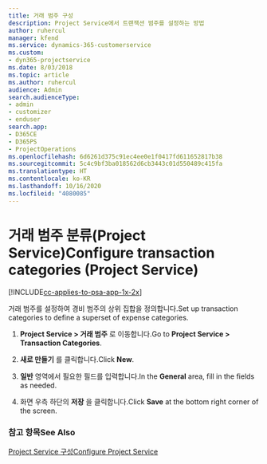 ```yaml
---
title: 거래 범주 구성
description: Project Service에서 트랜잭션 범주를 설정하는 방법
author: ruhercul
manager: kfend
ms.service: dynamics-365-customerservice
ms.custom:
- dyn365-projectservice
ms.date: 8/03/2018
ms.topic: article
ms.author: ruhercul
audience: Admin
search.audienceType:
- admin
- customizer
- enduser
search.app:
- D365CE
- D365PS
- ProjectOperations
ms.openlocfilehash: 6d6261d375c91ec4ee0e1f0417fd611652817b38
ms.sourcegitcommit: 5c4c9bf3ba018562d6cb3443c01d550489c415fa
ms.translationtype: HT
ms.contentlocale: ko-KR
ms.lasthandoff: 10/16/2020
ms.locfileid: "4080085"
---
```

# <a name="configure-transaction-categories-project-service"></a><span data-ttu-id="81f3c-103">거래 범주 분류(Project Service)</span><span class="sxs-lookup"><span data-stu-id="81f3c-103">Configure transaction categories (Project Service)</span></span>

[!INCLUDE[cc-applies-to-psa-app-1x-2x](../includes/cc-applies-to-psa-app-1x-2x.md)]

<span data-ttu-id="81f3c-104">거래 범주를 설정하여 경비 범주의 상위 집합을 정의합니다.</span><span class="sxs-lookup"><span data-stu-id="81f3c-104">Set up transaction categories to define a superset of expense categories.</span></span>  
  
1.  <span data-ttu-id="81f3c-105">**Project Service > 거래 범주** 로 이동합니다.</span><span class="sxs-lookup"><span data-stu-id="81f3c-105">Go to **Project Service > Transaction Categories**.</span></span>  
  
2.  <span data-ttu-id="81f3c-106">**새로 만들기** 를 클릭합니다.</span><span class="sxs-lookup"><span data-stu-id="81f3c-106">Click **New**.</span></span>  
  
3.  <span data-ttu-id="81f3c-107">**일반** 영역에서 필요한 필드를 입력합니다.</span><span class="sxs-lookup"><span data-stu-id="81f3c-107">In the **General** area, fill in the fields as needed.</span></span>  
  
4.  <span data-ttu-id="81f3c-108">화면 우측 하단의 **저장** 을 클릭합니다.</span><span class="sxs-lookup"><span data-stu-id="81f3c-108">Click **Save** at the bottom right corner of the screen.</span></span>  
  
### <a name="see-also"></a><span data-ttu-id="81f3c-109">참고 항목</span><span class="sxs-lookup"><span data-stu-id="81f3c-109">See Also</span></span>  
 [<span data-ttu-id="81f3c-110">Project Service 구성</span><span class="sxs-lookup"><span data-stu-id="81f3c-110">Configure Project Service</span></span>](../psa/configure.md)
